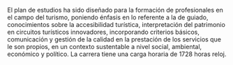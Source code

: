 ﻿El plan de estudios ha sido diseñado para la formación de profesionales en el campo del turismo, poniendo énfasis en lo referente a la de guiado, conocimientos sobre la accesibilidad turística, interpretación del patrimonio en circuitos turísticos innovadores, incorporando criterios básicos, comunicación y gestión de la calidad en la prestación de los servicios que le son propios, en un contexto sustentable a nivel social, ambiental, económico y político. La carrera tiene una carga horaria de 1728 horas reloj.
